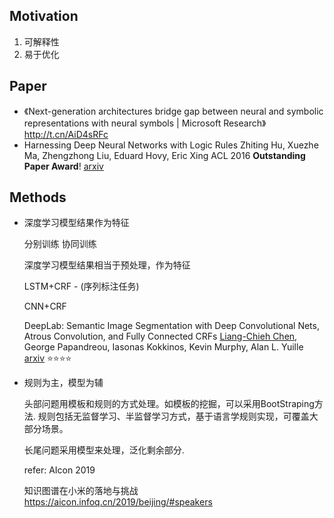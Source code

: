 ## Motivation

1. 可解释性
2. 易于优化



## Paper

+ 《Next-generation architectures bridge gap between neural and symbolic representations with neural symbols | Microsoft Research》 http://t.cn/AiD4sRFc 
+ Harnessing Deep Neural Networks with Logic Rules
  Zhiting Hu, Xuezhe Ma, Zhengzhong Liu, Eduard Hovy, Eric Xing ACL 2016 **Outstanding Paper Award**! [arxiv](<https://arxiv.org/abs/1603.06318>) 



## Methods

+ 深度学习模型结果作为特征

  分别训练
  协同训练

  深度学习模型结果相当于预处理，作为特征

  

  LSTM+CRF - (序列标注任务)

  

  CNN+CRF

  DeepLab: Semantic Image Segmentation with Deep Convolutional Nets, Atrous Convolution, and Fully Connected CRFs 
  [Liang-Chieh Chen](<http://liangchiehchen.com/projects/DeepLab.html>), George Papandreou, Iasonas Kokkinos, Kevin Murphy, Alan L. Yuille [arxiv](<https://arxiv.org/abs/1606.00915>) :star::star::star::star:

  

+ 规则为主，模型为辅

  头部问题用模板和规则的方式处理。如模板的挖掘，可以采用BootStraping方法. 规则包括无监督学习、半监督学习方式，基于语言学规则实现，可覆盖大部分场景。

  长尾问题采用模型来处理，泛化剩余部分.

  
  
  refer: AIcon 2019
  
  知识图谱在小米的落地与挑战 https://aicon.infoq.cn/2019/beijing/#speakers







